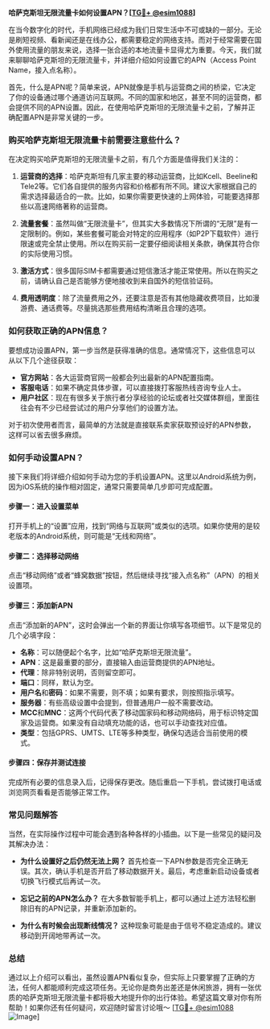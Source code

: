 **哈萨克斯坦无限流量卡如何设置APN？[[TG💪+ @esim1088](https://t.me/s/esim1088)]**

在当今数字化的时代，手机网络已经成为我们日常生活中不可或缺的一部分。无论是刷短视频、看新闻还是在线办公，都需要稳定的网络支持。而对于经常需要在国外使用流量的朋友来说，选择一张合适的本地流量卡显得尤为重要。今天，我们就来聊聊哈萨克斯坦的无限流量卡，并详细介绍如何设置它的APN（Access Point Name，接入点名称）。

首先，什么是APN呢？简单来说，APN就像是手机与运营商之间的桥梁，它决定了你的设备通过哪个通道访问互联网。不同的国家和地区，甚至不同的运营商，都会提供不同的APN设置。因此，在使用哈萨克斯坦的无限流量卡之前，了解并正确配置APN是非常关键的一步。

### **购买哈萨克斯坦无限流量卡前需要注意些什么？**

在决定购买哈萨克斯坦的无限流量卡之前，有几个方面是值得我们关注的：

1. **运营商的选择**：哈萨克斯坦有几家主要的移动运营商，比如Kcell、Beeline和Tele2等。它们各自提供的服务内容和价格都有所不同。建议大家根据自己的需求选择最适合的一款。比如，如果你需要更快速的上网体验，可能要选择那些以高速网络著称的运营商。

2. **流量套餐**：虽然叫做“无限流量卡”，但其实大多数情况下所谓的“无限”是有一定限制的。例如，某些套餐可能会对特定的应用程序（如P2P下载软件）进行限速或完全禁止使用。所以在购买前一定要仔细阅读相关条款，确保其符合你的实际使用习惯。

3. **激活方式**：很多国际SIM卡都需要通过短信激活才能正常使用。所以在购买之前，请确认自己是否能够方便地接收到来自国外的短信验证码。

4. **费用透明度**：除了流量费用之外，还要注意是否有其他隐藏收费项目，比如漫游费、通话费等。尽量挑选那些费用结构清晰且合理的选项。

### **如何获取正确的APN信息？**

要想成功设置APN，第一步当然是获得准确的信息。通常情况下，这些信息可以从以下几个途径获取：

- **官方网站**：各大运营商官网一般都会列出最新的APN配置指南。
- **客服电话**：如果不确定具体步骤，可以直接拨打客服热线咨询专业人士。
- **用户社区**：现在有很多关于旅行者分享经验的论坛或者社交媒体群组，里面往往会有不少已经尝试过的用户分享他们的设置方法。

对于初次使用者而言，最简单的方法就是直接联系卖家获取预设好的APN参数，这样可以省去很多麻烦。

### **如何手动设置APN？**

接下来我们将详细介绍如何手动为您的手机设置APN。这里以Android系统为例，因为iOS系统的操作相对固定，通常只需要简单几步即可完成配置。

#### **步骤一：进入设置菜单**
打开手机上的“设置”应用，找到“网络与互联网”或类似的选项。如果你使用的是较老版本的Android系统，则可能是“无线和网络”。

#### **步骤二：选择移动网络**
点击“移动网络”或者“蜂窝数据”按钮，然后继续寻找“接入点名称”（APN）的相关设置项。

#### **步骤三：添加新APN**
点击“添加新的APN”，这时会弹出一个新的界面让你填写各项细节。以下是常见的几个必填字段：

- **名称**：可以随便起个名字，比如“哈萨克斯坦无限流量”。
- **APN**：这是最重要的部分，直接输入由运营商提供的APN地址。
- **代理**：除非特别说明，否则留空即可。
- **端口**：同样，默认为空。
- **用户名**和**密码**：如果不需要，则不填；如果有要求，则按照指示填写。
- **服务器**：有些高级设置中会提到，但普通用户一般不需要改动。
- **MCC**和**MNC**：这两个代码代表了移动国家码和移动网络码，用于标识特定国家及运营商。如果没有自动填充功能的话，也可以手动查找对应值。
- **类型**：包括GPRS、UMTS、LTE等多种类型，确保勾选适合当前使用的模式。

#### **步骤四：保存并测试连接**
完成所有必要的信息录入后，记得保存更改。随后重启一下手机，尝试拨打电话或浏览网页看看是否能够正常工作。

### **常见问题解答**

当然，在实际操作过程中可能会遇到各种各样的小插曲。以下是一些常见的疑问及其解决办法：

- **为什么设置好之后仍然无法上网？**
  首先检查一下APN参数是否完全正确无误。其次，确认手机是否开启了移动数据开关。最后，考虑重新启动设备或者切换飞行模式后再试一次。

- **忘记之前的APN怎么办？**
  在大多数智能手机上，都可以通过上述方法轻松删除旧有的APN记录，并重新添加新的。

- **为什么有时候会出现断线情况？**
  这种现象可能是由于信号不稳定造成的。建议移动到开阔地带再试一次。

### **总结**

通过以上介绍可以看出，虽然设置APN看似复杂，但实际上只要掌握了正确的方法，任何人都能顺利完成这项任务。无论你是商务出差还是休闲旅游，拥有一张优质的哈萨克斯坦无限流量卡都将极大地提升你的出行体验。希望这篇文章对你有所帮助！如果你还有任何疑问，欢迎随时留言讨论哦～ [[TG💪+ @esim1088](https://t.me/s/esim1088) ![Image](https://i.postimg.cc/4NQfJmqS/Snipaste-2025-05-13-00-14-12.png)]